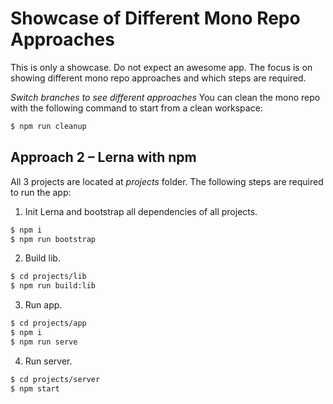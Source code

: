 # Showcase of Different Mono Repo Approaches

This is only a showcase. Do not expect an awesome app. The focus is on showing different mono repo approaches and which steps are required.

_Switch branches to see different approaches_
You can clean the mono repo with the following command to start from a clean workspace:

```bash
$ npm run cleanup
```

## Approach 2 &ndash; Lerna with npm

All 3 projects are located at _projects_ folder. The following steps are required to run the app:

1. Init Lerna and bootstrap all dependencies of all projects.

```bash
$ npm i
$ npm run bootstrap
```

2. Build lib.

```bash
$ cd projects/lib
$ npm run build:lib
```

3. Run app.

```bash
$ cd projects/app
$ npm i
$ npm run serve
```

4. Run server.

```bash
$ cd projects/server
$ npm start
```
